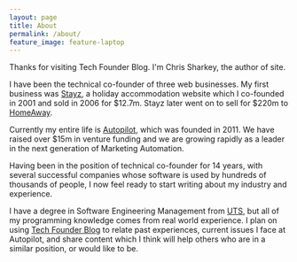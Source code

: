 ```yaml
---
layout: page
title: About
permalink: /about/
feature_image: feature-laptop
---
```


Thanks for visiting Tech Founder Blog. I'm Chris Sharkey, the author of site.

I have been the technical co-founder of three web businesses. My first business was [Stayz](http://www.stayz.com.au), a holiday accommodation website which I co-founded in 2001 and sold in 2006 for $12.7m. Stayz later went on to sell for $220m to [HomeAway](http://www.homeaway.com).

Currently my entire life is [Autopilot](https://autopilothq.com), which was founded in 2011. We have raised over $15m in venture funding and we are growing rapidly as a leader in the next generation of Marketing Automation.

Having been in the position of technical co-founder for 14 years, with several successful companies whose software is used by hundreds of thousands of people, 
I now feel ready to start writing about my industry and experience. 

I have a degree in Software Engineering Management from [UTS](http://www.uts.edu.au), but all of my programming knowledge comes from real world experience. I plan on using [Tech Founder Blog](http://techfounderblog.com) to relate past experiences, current issues I face at 
Autopilot, and share content which I think will help others who are in a similar position, or would like to be.

